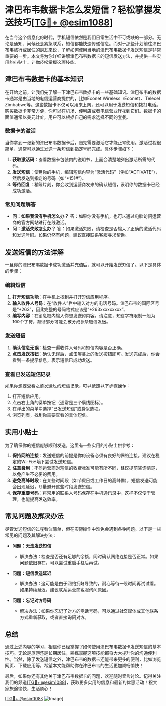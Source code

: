 # 津巴布韦数据卡怎么发短信？轻松掌握发送技巧[[TG💪+ @esim1088](https://t.me/s/esim1088)]

在当今这个信息化的时代，手机短信依然是我们日常生活中不可或缺的一部分。无论是通知、问候还是紧急联系，短信都能快速传递信息。而对于那些计划前往津巴布韦旅行或居住的朋友来说，了解如何使用当地的津巴布韦数据卡发送短信是非常重要的一步。本文将为你详细讲解津巴布韦数据卡的短信发送方法，并提供一些实用的小贴士，让你轻松掌握这项技能。

## 津巴布韦数据卡的基本知识

在开始之前，让我们先了解一下津巴布韦数据卡的一些基础知识。津巴布韦的数据卡通常是由当地的电信运营商提供的，比如Econet Wireless（Econet）、Telecel Zimbabwe等。这些数据卡不仅可以用来上网，还可以用于发送短信和拨打电话。购买数据卡非常方便，你可以在机场、便利店或者电信营业厅找到它们。数据卡的面值通常以美元计价，用户可以根据自己的需求选择不同的套餐。

### 数据卡的激活

当你拿到一张新的津巴布韦数据卡后，首先需要激活它才能正常使用。激活过程很简单，通常可以通过发送一条短信到指定号码完成。具体步骤如下：

1. **获取激活码**：查看数据卡包装内的说明书，上面会清楚地列出激活所需的代码。
2. **发送短信**：使用你的手机，编辑短信内容为“激活代码”（例如“ACTIVATE”），然后发送到指定的号码（如“*151#”）。
3. **等待回复**：稍等片刻，你会收到运营商发来的确认短信，表明你的数据卡已经成功激活。

### 常见问题解答

- **问：如果我没有手机怎么办？**
  答：如果你没有手机，也可以通过电脑访问运营商的官方网站进行在线激活。
- **问：激活失败怎么办？**
  答：如果激活失败，请检查是否输入了正确的激活代码和发送号码。如果仍然有问题，建议直接联系客服寻求帮助。

## 发送短信的方法详解

一旦你的津巴布韦数据卡成功激活并充值后，就可以开始发送短信了。以下是具体的步骤：

### 编辑短信

1. **打开短信功能**：在手机上找到并打开短信应用程序。
2. **输入收件人号码**：在“收件人”栏中输入对方的电话号码。津巴布韦的国际区号是“+263”，因此完整的号码格式应该是“+263xxxxxxxxx”。
3. **编写内容**：在消息框内输入你想发送的内容。请注意，短信字符限制一般为160个字符，超过部分可能会被分成多条短信发送。

### 发送短信

1. **确认信息无误**：检查一遍收件人号码和短信内容是否正确。
2. **点击发送按钮**：确认无误后，点击屏幕上的发送按钮即可。发送完成后，你会看到一条提示信息，表示短信已成功发送。

### 查看已发送短信记录

如果你想要查看之前发送过的短信记录，可以按照以下步骤操作：

1. 打开短信应用。
2. 点击右上角的菜单按钮（通常是三个横线图标）。
3. 在弹出的菜单中选择“已发送短信”或类似选项。
4. 浏览列表，找到你需要查看的具体短信。

## 实用小贴士

为了确保你的短信能够顺利发送，这里有一些实用的小贴士供参考：

1. **保持网络连接**：发送短信的前提是你的设备必须有良好的网络连接。建议在稳定的Wi-Fi环境下尝试发送短信。
2. **注意费用**：不同运营商对短信的收费标准可能有所不同，建议提前咨询清楚，以免产生不必要的费用。
3. **避免高峰时段**：在某些时间段（如节假日或工作日的高峰期），短信发送可能会出现延迟，尽量避开这些时段发送短信。
4. **保存重要号码**：将常用的联系人号码保存在手机通讯录中，这样不仅便于管理，也能提高发送效率。

## 常见问题及解决办法

尽管发送短信的过程看似简单，但在实际操作中难免会遇到各种问题。以下是一些常见的问题及其解决办法：

- **问题：无法发送短信**
  - 解决办法：检查是否还有足够的余额，同时确认网络连接是否正常。如果问题依旧存在，可以尝试重启手机后再试。
  
- **问题：短信发送延迟**
  - 解决办法：这可能是由于网络拥堵导致的，耐心等待一段时间再试试看。如果持续延迟，建议联系运营商客服询问原因。

- **问题：忘记对方号码**
  - 解决办法：如果你忘记了对方的电话号码，可以通过社交媒体或其他联系方式重新获取，或者直接询问对方。

## 总结

通过上述内容的学习，相信你已经掌握了如何使用津巴布韦数据卡发送短信的基本技巧。无论是旅游还是长期居住，熟练掌握这项技能都将大大提升你的沟通便利性。当然，除了发送短信之外，津巴布韦的数据卡还能带来更多的便利，比如浏览网页、下载应用等。希望本文能帮助你在津巴布韦的生活更加顺畅愉快！

最后，如果你还有其他关于津巴布韦数据卡的问题，欢迎随时留言讨论。记得关注我们的频道[[TG💪+ @esim1088](https://t.me/s/esim1088)]，获取更多实用的信息和最新的优惠活动！祝大家旅途愉快，生活顺心！

[[TG💪+ @esim1088](https://t.me/s/esim1088) ![Image](https://i.postimg.cc/4NQfJmqS/Snipaste-2025-05-13-00-14-12.png)]